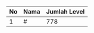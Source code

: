 | No | Nama            | Jumlah Level |
|----|-----------------|--------------|
| 1  | #    |    778        |
